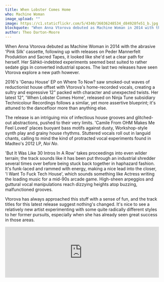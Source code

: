 ```yaml
---
title: When Lobster Comes Home
who: Machine Woman
image_upload: ""
image: https://c1.staticflickr.com/5/4340/36036248534_d84928fe51_b.jpg
blockquote: "When Anna Vtorova debuted as Machine Woman in 2014 with the abrasive 'Pink Silk' cassette, following up with releases on Peder Mannerfelt Produktion and Sacred Tapes, it looked like she'd set a clear path for herself. Her Sähkö-indebted experiments seemed best suited to rather sedate gigs in converted industrial spaces. The last two releases have seen Vtorova explore a new path however."
author: Theo Darton-Moore
---
```

When Anna Vtorova debuted as Machine Woman in 2014 with the abrasive 'Pink Silk' cassette, following up with releases on Peder Mannerfelt Produktion and Sacred Tapes, it looked like she'd set a clear path for herself. Her Sähkö-indebted experiments seemed best suited to rather sedate gigs in converted industrial spaces. The last two releases have seen Vtorova explore a new path however. 

2016's 'Genau House' EP on Where To Now? saw smoked-out waves of  reductionist house offset with Vtorova's home-recorded vocals, creating a sultry and expressive 12" packed with character and unexpected twists. Her latest 12", 'When Lobster Comes Home', released on Ninja Tune subsidiary Technicolour Recordings follows a similar, yet more assertive blueprint; it's attuned to the dancefloor more than anything else. 

The release is an intriguing mix of infectious house grooves and glitched-out abstractions, pushed to their very limits. 'Camile From OHM Makes Me Feel Loved' places buoyant bass motifs against dusty, Workshop-style synth play and grainy house rhythms. Stuttered vocals roll out in languid chants, calling to mind the kind of protracted vocal experiments found in Madteo's 2012 LP, _Noi No_. 

'But It Was Like 30 Intros In A Row' takes proceedings into even wilder terrain; the track sounds like it has been put through an industrial shredder several times over before being stuck back together in haphazard fashion. It's funk-laced and rammed with energy, making a nice lead into the closer, 'I Want To Fuck Tech House', which sounds something like Actress writing the loading music for a mid-90s arcade game. High-sheen arpeggios and guttural vocal manipulations reach dizzying heights atop buzzing, malfunctioned grooves.

Vtorova has always approached this stuff with a sense of fun, and the track titles for this latest release suggest nothing's changed. It's nice to see a relatively new artist experimenting with some quite radically different styles to her former pursuits, especially when she has already seen great success in those areas. 

<iframe width="100%" height="166" scrolling="no" frameborder="no" src="https://w.soundcloud.com/player/?url=https%3A//api.soundcloud.com/tracks/335206387&color=d7d7d7&auto_play=false&hide_related=false&show_comments=true&show_user=true&show_reposts=false"></iframe>